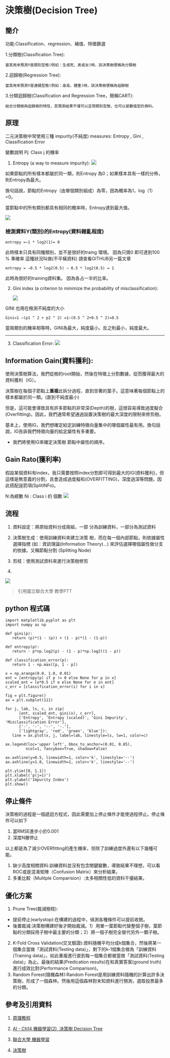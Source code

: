 # 決策樹(Decision Tree)


## 簡介
功能:Classification、regression、補值、特徵篩選

1.分類樹(Classification Tree):

    當其用來預測Y是類別型態(例如：生或死、男或女)時，該決策樹便稱為分類樹

2.迴歸樹(Regression Tree):

    當其用來預測Y是連續型態(例如：身高、體重)時，該決策樹便稱為迴歸樹
    
3.分類迴歸樹(Classification and Regression Tree，簡稱CART):

    結合分類樹與迴歸樹的特性，其預測結果不僅可以呈現類別型態，也可以是數值型的資料。
    


## 原理

二元決策樹中常使用三種 impurity(不純度) measures:
Entropy , Gini , Classification Error

變數說明
Pj: Class j 的機率

1. Entropy (a way to measure impurity):
    ![](https://i.imgur.com/sUcxd4z.png)

如果節點的所有樣本都屬於同一類，則Entropy 為0；如果樣本具有一樣的分佈，則Entropy為最大。

換句話說，節點的Entropy（由單個類別組成）為零，因為概率為1，log（1）=0。

當節點中的所有類別都具有相同的概率時，Entropy達到最大值。

![](https://i.imgur.com/HGjpQ0K.png)


### 檢測資料Y(類別)的Entropy(資料雜亂程度)


    entropy =−1 * log2(1)= 0

此時樣本只具有同種類別，並不是很好的traing 環境。
因為只猜0 即可達到100 % 準確率
這種狀況叫做(不平橫資料) 請查看GITHUB另一篇文章

    entropy = −0.5 * log2(0.5) − 0.5 * log2(0.5) = 1
此時為很好的training資料集。 因為各占一半的比率。

2. Gini index (a criterion to minimize the probability of misclassification):

   ![](https://i.imgur.com/Jvvxp8d.png)

GINI 也用在檢測不純度的大小

    Gini=1 −(p1 ^ 2 + p2 ^ 2) =1−(0.5 ^ 2+0.5 ^ 2)=0.5
 
當兩類別的機率相等時，GINI為最大，純度最小。反之則最小，純度最大。

---
3. Classification Error:
     ![](https://i.imgur.com/syxgUvH.png)


## Information Gain(資料獲利):

使用決策樹算法，我們從樹的root開始，然後在特徵上分割數據，從而獲得最大的資料獲利（IG）。

決策樹在每個子節點上**重複**此拆分過程，直到空著的葉子。這意味著每個節點上的樣本都屬於同一類。(直到不純度最小)


 
但是，這可能會導致具有許多節點的非常深(Depth)的樹，這很容易導致過度擬合(Overfitting)。因此，我們通常希望通過設置決策樹的最大深度的限制來修剪樹。

基本上，使用IG，我們想確定給定訓練特徵向量集中的哪個屬性最有用。換句話說，IG告訴我們特徵向量的給定屬性有多重要。

* 我們將使用IG來確定決策樹 節點中屬性的順序。

## Gain Rato(獲利率)
假設某個資料有index，我只需要按照index分割即可得到最大的IG(資料獲利)，但這樣是無意義的分割，且會造成過度擬和(OVERFITTING)，深度過深等問題，因此搭配逞罰項(SplitINFo)。

N:為總數 
Ni : Class i  的 個數
![](https://i.imgur.com/FxESHep.png)


## 流程

1. 資料設定：將原始資料分成兩組，一部
分為訓練資料，一部分為測試資料

2. 決策樹生成：使用訓練資料來建立決策
樹，而在每一個內部節點，則依據屬性
選擇指標 (如：資訊理論(Information
Theory)…) 來評估選擇哪個屬性做分支
的依據。又稱節點分割 (Splitting Node)
3. 剪枝：使用測試資料來進行決策樹修剪
4. 
![](https://i.imgur.com/EOyjrtx.png)

> 引用國立聯合大學 教學PTT
## python 程式碼
```
import matplotlib.pyplot as plt
import numpy as np

def gini(p):
   return (p)*(1 - (p)) + (1 - p)*(1 - (1-p))

def entropy(p):
   return - p*np.log2(p) - (1 - p)*np.log2((1 - p))

def classification_error(p):
   return 1 - np.max([p, 1 - p])

x = np.arange(0.0, 1.0, 0.01)
ent = [entropy(p) if p != 0 else None for p in x]
scaled_ent = [e*0.5 if e else None for e in ent]
c_err = [classification_error(i) for i in x]

fig = plt.figure()
ax = plt.subplot(111)

for j, lab, ls, c, in zip(
      [ent, scaled_ent, gini(x), c_err],
      ['Entropy', 'Entropy (scaled)', 'Gini Impurity', 'Misclassification Error'],
      ['-', '-', '--', '-.'],
      ['lightgray', 'red', 'green', 'blue']):
   line = ax.plot(x, j, label=lab, linestyle=ls, lw=1, color=c)

ax.legend(loc='upper left', bbox_to_anchor=(0.01, 0.85),
         ncol=1, fancybox=True, shadow=False)

ax.axhline(y=0.5, linewidth=1, color='k', linestyle='--')
ax.axhline(y=1.0, linewidth=1, color='k', linestyle='--')

plt.ylim([0, 1.1])
plt.xlabel('p(j=1)')
plt.ylabel('Impurity Index')
plt.show()
```

## 停止條件
決策樹的過程是一個遞迴方程式，因此需要加上停止條件才能使過程停止。停止條件可以如下
1. 當RMSE進步小於0.001
2. 深度N層停止

以上都是為了減少OVERfitting的產生機率，但除了訓練過度外還有以下幾種可能。
1. 缺少高度相關資料:訓練資料並沒有包含關鍵變數，導致結果不理想，可以看ROC或是混淆矩陣（Confusion Matrix）來分析結果。
2. 多重比較（Mulitple Comparision）:太多相關性低的資料干擾結果。
## 優化方案
1. Prune Tree(裁減樹枝):
*  提前停止(earlystop):在構建的過程中，偵測各種條件可以提前收斂。
*  後置裁減:決策樹構建好後才開始裁減。1）用單一葉節點代替整個子樹，葉節點的分類採用子樹中最主要的分類；2）將一個子樹完全替代另外一顆子樹。
2. K-Fold Cross Validation(交叉驗證):資料隨機平均分成k個集合，然後將某一個集合當做「測試資料(Testing data)」，剩下的k-1個集合做為「訓練資料(Training data)」，如此重複進行直到每一個集合都被當做「測試資料(Testing data)」為止。最後的結果(Predication results)在和真實答案(ground truth)進行成效比對(Performance Comparison)。
3. Random Forest(隨機森林):Random Forest是用訓練資料隨機的計算出許多決策樹，形成了一個森林。然後用這個森林對未知資料進行預測，選取投票最多的分類。
## 參考及引用資料

1. [原理教程](https://www.bogotobogo.com/python/scikit-learn/scikt_machine_learning_Decision_Tree_Learning_Informatioin_Gain_IG_Impurity_Entropy_Gini_Classification_Error.php)

2. [AI - Ch14 機器學習(2), 決策樹 Decision Tree](https://mropengate.blogspot.com/2015/06/ai-ch13-2-decision-tree.html)

3. [聯合大學 機器學習 ](http://debussy.im.nuu.edu.tw/sjchen/MachineLearning/final/CLS_DT.pdf)

4. [決策樹](https://www.slideshare.net/XavierYin/ss-62151265)